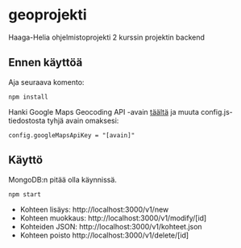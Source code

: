 # geoprojekti
Haaga-Helia ohjelmistoprojekti 2 kurssin projektin backend

## Ennen käyttöä
Aja seuraava komento:
```
npm install
```
Hanki Google Maps Geocoding API -avain [täältä](https://developers.google.com/maps/documentation/geocoding/start#get-a-key) ja muuta config.js-tiedostosta tyhjä avain omaksesi:
```
config.googleMapsApiKey = "[avain]"
```

## Käyttö
MongoDB:n pitää olla käynnissä.
```
npm start
```
* Kohteen lisäys: http://localhost:3000/v1/new
* Kohteen muokkaus: http://localhost:3000/v1/modify/[id]
* Kohteiden JSON: http://localhost:3000/v1/kohteet.json
* Kohteen poisto http://localhost:3000/v1/delete/[id]
